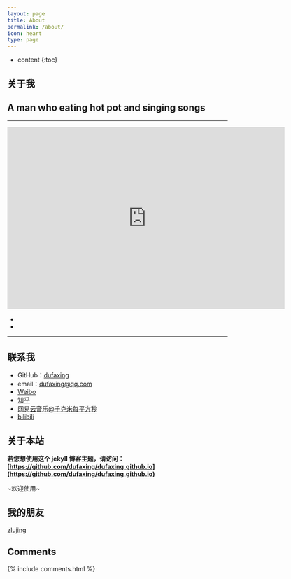 ```yaml
---
layout: page
title: About
permalink: /about/
icon: heart
type: page
---
```


* content
{:toc}

## 关于我


## A man who eating hot pot and singing songs

---

<iframe src="http://wx1.sinaimg.cn/mw690/e4439297gy1fjra3wrgmpj20hm0bkq3q.jpg" style="border: 0;height: 416px;width: 634px;overflow: hidden;" frameBorder="0"></iframe>

* 
*
 
---

## 联系我

* GitHub：[dufaxing](https://github.com/dufaxing)
* email：dufaxing@qq.com
* [Weibo](http://weibo.com/3829633687)
* [知乎](https://www.zhihu.com/people/hyicl)
* [网易云音乐@千克米每平方秒](http://music.163.com/)
* [bilibili](https://space.bilibili.com/2517215/#!/)

## 关于本站

**若您想使用这个 jekyll 博客主题，请访问：[https://github.com/dufaxing/dufaxing.github.io](https://github.com/dufaxing/dufaxing.github.io)**

~欢迎使用~


## 我的朋友


[zlujing](http://zlujing.com/)



## Comments

{% include comments.html %}
